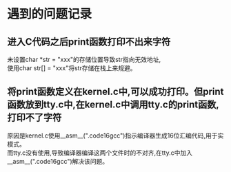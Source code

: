 # 遇到的问题记录

## 进入C代码之后print函数打印不出来字符
未设置char *str = "xxx"的存储位置导致str指向无效地址,  
使用char str[] = "xxx"将str存储在栈上来规避。  

## 将print函数定义在kernel.c中,可以成功打印。但print函数放到tty.c中,在kernel.c中调用tty.c的print函数,打印不了字符
原因是kernel.c使用__asm__(".code16gcc")指示编译器生成16位汇编代码,用于实模式。  
而tty.c没有使用,导致编译器编译这两个文件时的不对齐,在tty.c中加入__asm__(".code16gcc")解决该问题。  
